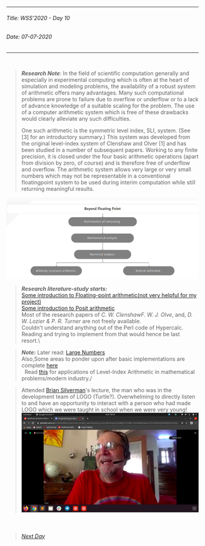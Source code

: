 ----------
###### Title: WSS'2020 - Day 10
###### Date: 07-07-2020
----------
&nbsp;


> ***Research Note***: In the field of scientific computation generally and especially in experimental computing which is often at the heart of simulation and modeling problems, 
> the availability of a robust system of arithmetic offers many advantages. Many such computational problems are prone to failure due to overflow or underflow or
> to a lack of advance knowledge of a suitable scaling for the problem. The use of a computer arithmetic system which is free of these drawbacks would clearly 
> alleviate any such difficulties.
>
> One such arithmetic is the symmetric level index, SLI, system. (See [3] for an introductory summary.) This system was developed from the original level-index system
> of Clenshaw and Olver [1] and has been studied in a number of subsequent papers. Working to any finite precision, it is closed under the four basic arithmetic
> operations (apart from division by zero, of course) and is therefore free of underflow and overflow. The arithmetic system allows very large or very small numbers 
> which may not be representable in a conventional floatingpoint system to be used during interim computation while still returning meaningful results.

![A click from Clenshaw and Olver's paper](ss_beyond_floating_point_numbers.png)


>***Research literature-study starts:***\
> [Some introduction to Floating-point arithmetic(not very helpful for my project)](https://docs.oracle.com/cd/E19957-01/806-3568/ncg_goldberg.html#687)\
> [Some introduction to Posit arithmetic](https://web.stanford.edu/class/ee380/Abstracts/170201-slides.pdf)\
> Most of the research papers of *C. W. ClenshawF. W. J. Olve*, and, *D. W. Lozier & P. R. Turner* are not freely available.\
> Couldn't understand anything out of the Perl code of Hypercalc. Reading and trying to implement from that would hence be last resort.\

> ***Note:*** Later read: [Large Numbers](http://www.mrob.com/pub/math/largenum.html)\
> Also,Some areas to ponder upon after basic implementations are complete [here](https://mrob.com/pub/math/hyper4.html#power_tower_paradox)\
&nbsp;
> Read [this](https://www.ncbi.nlm.nih.gov/pmc/articles/PMC4927227/) for applications of Level-Index Arithmetic in mathematical problems/modern industry./

>Attended [Brian Silverman](https://en.wikipedia.org/wiki/Brian_Silverman)'s lecture, the man who was in the development team of LOGO (Turtle?). Overwhelming to directly listen to and have an opportunity to interact with a person who had made LOGO which we were taught in school when we were very young!\
![A click from Brian Silverman's talk](brian.png)


&nbsp;
> ###### [Next Day](Day11.md)
